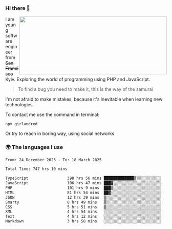 ### Hi there 👋  

<img align='right' src="https://github-readme-stats.vercel.app/api?username=girlandred&count_private=true&show_icons=true&include_all_commits=true&hide_rank=true&hide_title=true&theme=buefy&card_width=300" width=460 height=180>


I am young software engineer from ~~San Francisco~~ Kyiv. Exploring the world of programming using PHP and JavaScript.


> To find a bug you need to make it, this is the way of the samurai



I'm not afraid to make mistakes, because it's inevitable when learning new technologies.

To contact me use the command in terminal:

```
npx girlandred
```

Or try to reach in boring way, using social networks


### 🌍 The languages I use

<!--START_SECTION:waka-->

```txt
From: 24 December 2023 - To: 18 March 2025

Total Time: 747 hrs 10 mins

TypeScript                 398 hrs 56 mins █████████████▒░░░░░░░░░░░   53.38 %
JavaScript                 106 hrs 47 mins ███▓░░░░░░░░░░░░░░░░░░░░░   14.29 %
PHP                        101 hrs 9 mins  ███▒░░░░░░░░░░░░░░░░░░░░░   13.54 %
HTML                       81 hrs 54 mins  ██▓░░░░░░░░░░░░░░░░░░░░░░   10.96 %
JSON                       12 hrs 39 mins  ▒░░░░░░░░░░░░░░░░░░░░░░░░   01.69 %
Smarty                     8 hrs 49 mins   ▒░░░░░░░░░░░░░░░░░░░░░░░░   01.18 %
CSS                        5 hrs 51 mins   ▒░░░░░░░░░░░░░░░░░░░░░░░░   00.78 %
XML                        4 hrs 54 mins   ░░░░░░░░░░░░░░░░░░░░░░░░░   00.66 %
Text                       4 hrs 12 mins   ░░░░░░░░░░░░░░░░░░░░░░░░░   00.56 %
Markdown                   3 hrs 58 mins   ░░░░░░░░░░░░░░░░░░░░░░░░░   00.53 %
```

<!--END_SECTION:waka-->
